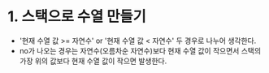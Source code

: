 # 1. 스택으로 수열 만들기
- '현재 수열 값 >= 자연수' or '현재 수열 값 < 자연수' 두 경우로 나누어 생각한다.
- no가 나오는 경우는 자연수(오름차순 자연수)보다 현재 수열 값이 작으면서 스택의 가장 위의 값보다 현재 수열 값이 작으면 발생한다.